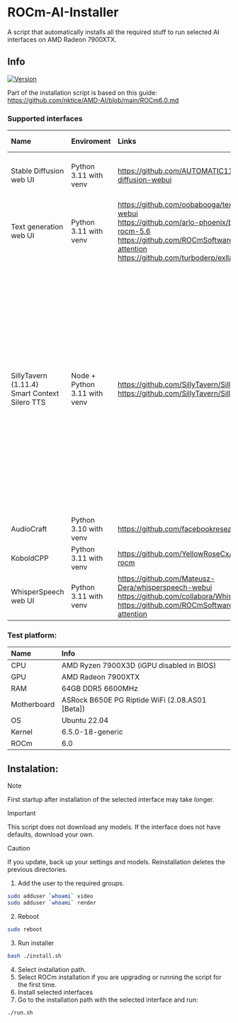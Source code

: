 # ROCm-AI-Installer
A script that automatically installs all the required stuff to run selected AI interfaces on AMD Radeon 7900XTX.

## Info
[![Version](https://img.shields.io/badge/2.3-version-orange.svg)](https://github.com/Mateusz-Dera/ROCm-AI-Installer/blob/main/README.md)

Part of the installation script is based on this guide: https://github.com/nktice/AMD-AI/blob/main/ROCm6.0.md

### Supported interfaces
|Name|Enviroment|Links|Additional information|
|:---|:---|:---|:---|
|Stable Diffusion web UI|Python 3.11 with venv|https://github.com/AUTOMATIC1111/stable-diffusion-webui|1. Startup parameters are in the webui-user.sh file|
|Text generation web UI|Python 3.11 with venv|https://github.com/oobabooga/text-generation-webui<br/> https://github.com/arlo-phoenix/bitsandbytes-rocm-5.6<br/> https://github.com/ROCmSoftwarePlatform/flash-attention<br/> https://github.com/turboderp/exllamav2|1. Tested: ExLlamav2, Transformers, llama.ccp|
|SillyTavern (1.11.4)<br> Smart Context<br> Silero TTS|Node + Python 3.11 with venv|https://github.com/SillyTavern/SillyTavern<br> https://github.com/SillyTavern/SillyTavern-Extras|1. SillyTavern and SillyTavern-Extras are launched separately<br> 2. SillyTavern must be connected to SillyTavern-Extras in settings<br> 3. Smart Context requires an additional extension download in settings<br> 4. Smart Context and Silero TTS extensions must be manually configured in SillyTavern settings|
|AudioCraft|Python 3.10 with venv|https://github.com/facebookresearch/audiocraft||
|KoboldCPP|Python 3.11 with venv|https://github.com/YellowRoseCx/koboldcpp-rocm||
|WhisperSpeech web UI|Python 3.11 with venv|https://github.com/Mateusz-Dera/whisperspeech-webui<br> https://github.com/collabora/WhisperSpeech<br/> https://github.com/ROCmSoftwarePlatform/flash-attention||

### Test platform:
|Name|Info|
|:---|:---|
|CPU|AMD Ryzen 7900X3D (iGPU disabled in BIOS)|
|GPU|AMD Radeon 7900XTX|
|RAM|64GB DDR5 6600MHz|
|Motherboard|ASRock B650E PG Riptide WiFi (2.08.AS01 [Beta])|
|OS|Ubuntu 22.04|
|Kernel|6.5.0-18-generic|
|ROCm|6.0|

## Instalation:
> [!Note]
> First startup after installation of the selected interface may take longer.

> [!Important]
> This script does not download any models. If the interface does not have defaults, download your own.

> [!Caution]
> If you update, back up your settings and models. Reinstallation deletes the previous directories.

1. Add the user to the required groups.
```bash
sudo adduser `whoami` video
sudo adduser `whoami` render
```
2. Reboot
```bash
sudo reboot
```
3. Run installer 
```bash
bash ./install.sh
```
4. Select installation path.
5. Select ROCm installation if you are upgrading or running the script for the first time.
6. Install selected interfaces
7. Go to the installation path with the selected interface and run:
```bash
./run.sh
```
